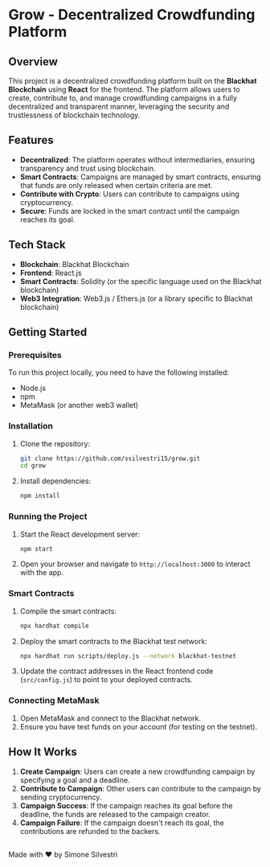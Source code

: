 # Grow - Decentralized Crowdfunding Platform

## Overview

This project is a decentralized crowdfunding platform built on the **Blackhat Blockchain** using **React** for the frontend. The platform allows users to create, contribute to, and manage crowdfunding campaigns in a fully decentralized and transparent manner, leveraging the security and trustlessness of blockchain technology.

## Features

- **Decentralized**: The platform operates without intermediaries, ensuring transparency and trust using blockchain.
- **Smart Contracts**: Campaigns are managed by smart contracts, ensuring that funds are only released when certain criteria are met.
- **Contribute with Crypto**: Users can contribute to campaigns using cryptocurrency.
- **Secure**: Funds are locked in the smart contract until the campaign reaches its goal.

## Tech Stack

- **Blockchain**: Blackhat Blockchain
- **Frontend**: React.js
- **Smart Contracts**: Solidity (or the specific language used on the Blackhat blockchain)
- **Web3 Integration**: Web3.js / Ethers.js (or a library specific to Blackhat blockchain)

## Getting Started

### Prerequisites

To run this project locally, you need to have the following installed:

- Node.js
- npm
- MetaMask (or another web3 wallet)

### Installation

1. Clone the repository:

   ```bash
   git clone https://github.com/ssilvestri15/grow.git
   cd grow
   ```

2. Install dependencies:

   ```bash
   npm install
   ```

### Running the Project

1. Start the React development server:

   ```bash
   npm start
   ```

2. Open your browser and navigate to `http://localhost:3000` to interact with the app.

### Smart Contracts

1. Compile the smart contracts:

   ```bash
   npx hardhat compile
   ```

2. Deploy the smart contracts to the Blackhat test network:

   ```bash
   npx hardhat run scripts/deploy.js --network blackhat-testnet
   ```

3. Update the contract addresses in the React frontend code (`src/config.js`) to point to your deployed contracts.

### Connecting MetaMask

1. Open MetaMask and connect to the Blackhat network.
2. Ensure you have test funds on your account (for testing on the testnet).

## How It Works

1. **Create Campaign**: Users can create a new crowdfunding campaign by specifying a goal and a deadline.
2. **Contribute to Campaign**: Other users can contribute to the campaign by sending cryptocurrency.
3. **Campaign Success**: If the campaign reaches its goal before the deadline, the funds are released to the campaign creator.
4. **Campaign Failure**: If the campaign doesn't reach its goal, the contributions are refunded to the backers.

##

Made with ❤️ by Simone Silvestri
